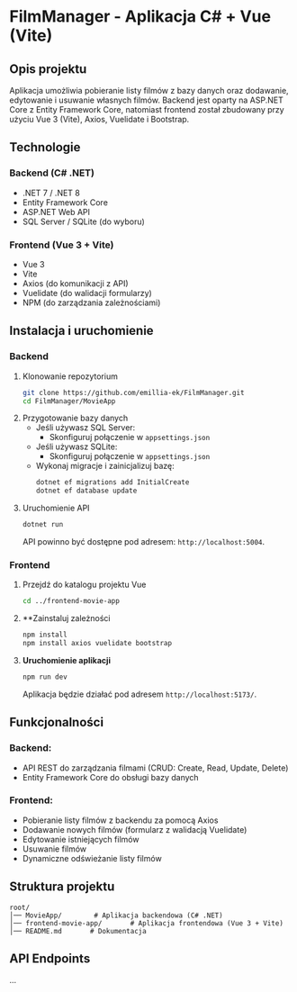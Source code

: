 # FilmManager - Aplikacja C# + Vue (Vite)

## Opis projektu
Aplikacja umożliwia pobieranie listy filmów z bazy danych oraz dodawanie, edytowanie i usuwanie własnych filmów. Backend jest oparty na ASP.NET Core z Entity Framework Core, natomiast frontend został zbudowany przy użyciu Vue 3 (Vite), Axios, Vuelidate i Bootstrap.

## Technologie

### Backend (C# .NET)
- .NET 7 / .NET 8
- Entity Framework Core
- ASP.NET Web API
- SQL Server / SQLite (do wyboru)

### Frontend (Vue 3 + Vite)
- Vue 3
- Vite
- Axios (do komunikacji z API)
- Vuelidate (do walidacji formularzy)
- NPM (do zarządzania zależnościami)

## Instalacja i uruchomienie

### Backend
1. Klonowanie repozytorium
   ```sh
   git clone https://github.com/emillia-ek/FilmManager.git
   cd FilmManager/MovieApp
   ```
2. Przygotowanie bazy danych
   - Jeśli używasz SQL Server:
     - Skonfiguruj połączenie w `appsettings.json`
   - Jeśli używasz SQLite:
     - Skonfiguruj połączenie w `appsettings.json`
   - Wykonaj migracje i zainicjalizuj bazę:
     ```sh
     dotnet ef migrations add InitialCreate
     dotnet ef database update
     ```
3. Uruchomienie API
   ```sh
   dotnet run
   ```
   API powinno być dostępne pod adresem: `http://localhost:5004`.

### Frontend
1. Przejdź do katalogu projektu Vue
   ```sh
   cd ../frontend-movie-app
   ```
2. **Zainstaluj zależności
   ```sh
   npm install
   npm install axios vuelidate bootstrap
   ```
3. **Uruchomienie aplikacji**
   ```sh
   npm run dev
   ```
   Aplikacja będzie działać pod adresem `http://localhost:5173/`.

## Funkcjonalności

### Backend:
- API REST do zarządzania filmami (CRUD: Create, Read, Update, Delete)
- Entity Framework Core do obsługi bazy danych

### Frontend:
- Pobieranie listy filmów z backendu za pomocą Axios
- Dodawanie nowych filmów (formularz z walidacją Vuelidate)
- Edytowanie istniejących filmów
- Usuwanie filmów
- Dynamiczne odświeżanie listy filmów

## Struktura projektu

```
root/
│── MovieApp/        # Aplikacja backendowa (C# .NET)
│── frontend-movie-app/       # Aplikacja frontendowa (Vue 3 + Vite)
│── README.md       # Dokumentacja
```

## API Endpoints
...



